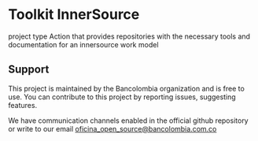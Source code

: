 # Toolkit InnerSource
project type Action that provides repositories with the necessary tools and documentation for an innersource work model

## Support 
This project is maintained by the Bancolombia organization and is free to use. You can contribute to this project by reporting issues, suggesting features.

We have communication channels enabled in the official github repository or write to our email oficina_open_source@bancolombia.com.co